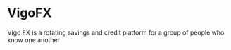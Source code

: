 # VigoFX
Vigo FX is a rotating savings and credit platform for a group of people who know one another
